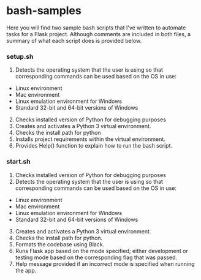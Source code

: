 # bash-samples
Here you will find two sample bash scripts that I've written to automate tasks for a Flask project. Although comments are included in both files, a summary of what each script does is provided below.


### setup.sh

1. Detects the operating system that the user is using so that corresponding commands can be used based on the OS in use:
  - Linux environment
  - Mac environment
  - Linux emulation environment for Windows
  - Standard 32-bit and 64-bit versions of Windows
2. Checks installed version of Python for debugging purposes
3. Creates and activates a Python 3 virtual environment.
4. Checks the install path for python
5. Installs project requirements within the virtual environment.
6. Provides Help() function to explain how to run the bash script.


### start.sh
1. Checks installed version of Python for debugging purposes
2. Detects the operating system that the user is using so that corresponding commands can be used based on the OS in use:
  - Linux environment
  - Mac environment
  - Linux emulation environment for Windows
  - Standard 32-bit and 64-bit versions of Windows
3. Creates and activates a Python 3 virtual environment.
4. Checks the install path for python.
5. Formats the codebase using Black.
6. Runs Flask app based on the mode specified; either development or testing mode based on the corresponding flag that was passed.
7. Help message provided if an incorrect mode is specified when running the app.
